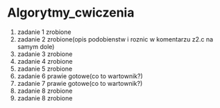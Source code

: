 # Algorytmy_cwiczenia
1. zadanie 1 zrobione
2. zadanie 2 zrobione(opis podobienstw i roznic w komentarzu z2.c na samym dole)
3. zadanie 3 zrobione
4. zadanie 4 zrobione
5. zadanie 5 zrobione
6. zadanie 6 prawie gotowe(co to wartownik?)
7. zadanie 7 prawie gotowe(co to wartownik?)
8. zadanie 8 zrobione
8. zadanie 8 zrobione